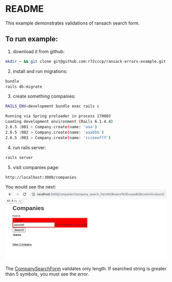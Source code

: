 # README

This example demonstrates validations of ransach search form.

## To run example:

1. download it from github:
  ```bash
  mkdir ~ && git clone git@github.com:r72cccp/ransack-errors-example.git && cd ransack-errors-example
  ```
2. install and run migrations:
  ```bash
  bundle
  rails db:migrate
  ```

3. create something companies:
  ```bash
  RAILS_ENV=development bundle exec rails c
  ```

  ```bash
  Running via Spring preloader in process 170803
  Loading development environment (Rails 6.1.4.4)
  2.6.5 :001 > Company.create(name: 'aaa')
  2.6.5 :002 > Company.create(name: 'aaabbb')
  2.6.5 :003 > Company.create(name: 'ccceeefff')
  ```

4. run rails server:
  ```bash
  rails server
  ```

5. visit companies page:
  ```
  http://localhost:3000/companies
  ```

You would see the next:
![example](./app/assets/images/2021-12-30_10-09.png)

The [CompanySearchForm](./app/forms/company_search_form.rb) validates only length. If searched string is greater than 5 symbols, you must see the error.
